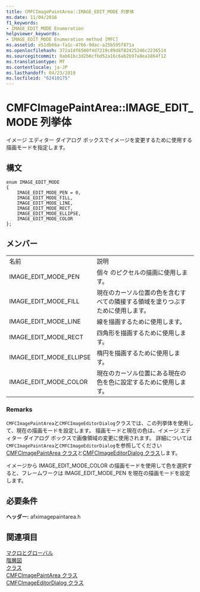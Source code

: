 ```yaml
---
title: CMFCImagePaintArea::IMAGE_EDIT_MODE 列挙体
ms.date: 11/04/2016
f1_keywords:
- IMAGE_EDIT_MODE Enumeration
helpviewer_keywords:
- IMAGE_EDIT_MODE Enumeration method [MFC]
ms.assetid: e51db66a-fa1c-4766-9dac-a25b595f871a
ms.openlocfilehash: 372a1df6500f4d7219c89d8f82425246c2236514
ms.sourcegitcommit: 0ab61bc3d2b6cfbd52a16c6ab2b97a8ea1864f12
ms.translationtype: MT
ms.contentlocale: ja-JP
ms.lasthandoff: 04/23/2019
ms.locfileid: "62410175"
---
```

# <a name="cmfcimagepaintareaimageeditmode-enumeration"></a>CMFCImagePaintArea::IMAGE_EDIT_MODE 列挙体

イメージ エディター ダイアログ ボックスでイメージを変更するために使用する描画モードを指定します。

## <a name="syntax"></a>構文

```
enum IMAGE_EDIT_MODE
{
    IMAGE_EDIT_MODE_PEN = 0,
    IMAGE_EDIT_MODE_FILL,
    IMAGE_EDIT_MODE_LINE,
    IMAGE_EDIT_MODE_RECT,
    IMAGE_EDIT_MODE_ELLIPSE,
    IMAGE_EDIT_MODE_COLOR
};
```

## <a name="members"></a>メンバー

|||
|-|-|
|名前|説明|
|IMAGE_EDIT_MODE_PEN|個々 のピクセルの描画に使用します。|
|IMAGE_EDIT_MODE_FILL|現在のカーソル位置の色を含むすべての隣接する領域を塗りつぶすために使用します。|
|IMAGE_EDIT_MODE_LINE|線を描画するために使用します。|
|IMAGE_EDIT_MODE_RECT|四角形を描画するために使用します。|
|IMAGE_EDIT_MODE_ELLIPSE|楕円を描画するために使用します。|
|IMAGE_EDIT_MODE_COLOR|現在のカーソル位置にある現在の色を色に設定するために使用します。|

### <a name="remarks"></a>Remarks

`CMFCImagePaintArea`と`CMFCImageEditorDialog`クラスでは、この列挙体を使用して、現在の描画モードを設定します。 描画モードと現在の色は、イメージ エディター ダイアログ ボックスで画像領域の変更に使用されます。 詳細については`CMFCImagePaintArea`と`CMFCImageEditorDialog`を参照してください[CMFCImagePaintArea クラス](../../mfc/reference/cmfcimagepaintarea-class.md)と[CMFCImageEditorDialog クラス](../../mfc/reference/cmfcimageeditordialog-class.md)します。

イメージから IMAGE_EDIT_MODE_COLOR の描画モードを使用して色を選択すると、フレームワークは IMAGE_EDIT_MODE_PEN を現在の描画モードを設定します。

## <a name="requirements"></a>必要条件

**ヘッダー:** afximagepaintarea.h

## <a name="see-also"></a>関連項目

[マクロとグローバル](../../mfc/reference/mfc-macros-and-globals.md)<br/>
[階層図](../../mfc/hierarchy-chart.md)<br/>
[クラス](../../mfc/reference/mfc-classes.md)<br/>
[CMFCImagePaintArea クラス](../../mfc/reference/cmfcimagepaintarea-class.md)<br/>
[CMFCImageEditorDialog クラス](../../mfc/reference/cmfcimageeditordialog-class.md)
